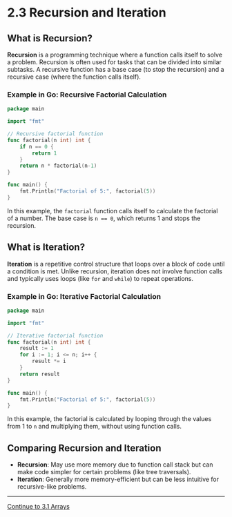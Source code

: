 
# 2.3 Recursion and Iteration

## What is Recursion?

**Recursion** is a programming technique where a function calls itself to solve a problem. Recursion is often used for tasks that can be divided into similar subtasks. A recursive function has a base case (to stop the recursion) and a recursive case (where the function calls itself).

### Example in Go: Recursive Factorial Calculation

```go
package main

import "fmt"

// Recursive factorial function
func factorial(n int) int {
    if n == 0 {
        return 1
    }
    return n * factorial(n-1)
}

func main() {
    fmt.Println("Factorial of 5:", factorial(5))
}
```

In this example, the `factorial` function calls itself to calculate the factorial of a number. The base case is `n == 0`, which returns 1 and stops the recursion.

## What is Iteration?

**Iteration** is a repetitive control structure that loops over a block of code until a condition is met. Unlike recursion, iteration does not involve function calls and typically uses loops (like `for` and `while`) to repeat operations.

### Example in Go: Iterative Factorial Calculation

```go
package main

import "fmt"

// Iterative factorial function
func factorial(n int) int {
    result := 1
    for i := 1; i <= n; i++ {
        result *= i
    }
    return result
}

func main() {
    fmt.Println("Factorial of 5:", factorial(5))
}
```

In this example, the factorial is calculated by looping through the values from 1 to `n` and multiplying them, without using function calls.

## Comparing Recursion and Iteration

- **Recursion**: May use more memory due to function call stack but can make code simpler for certain problems (like tree traversals).
- **Iteration**: Generally more memory-efficient but can be less intuitive for recursive-like problems.

---

[Continue to 3.1 Arrays](./Section_3_1_Arrays.md)
